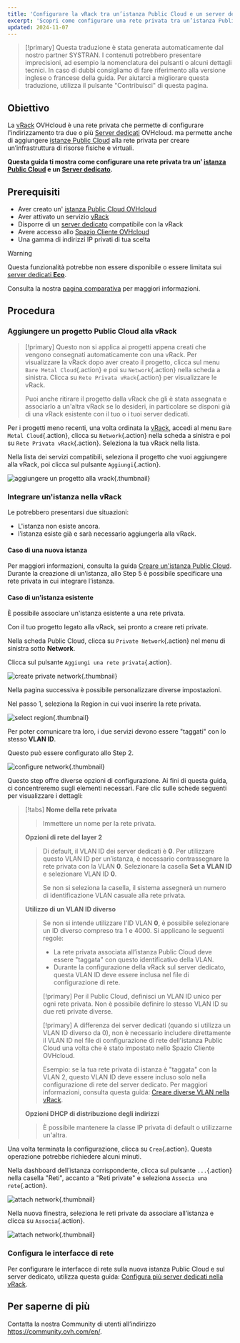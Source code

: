 ```yaml
---
title: 'Configurare la vRack tra un’istanza Public Cloud e un server dedicato'
excerpt: 'Scopri come configurare una rete privata tra un’istanza Public Cloud e un server dedicato'
updated: 2024-11-07
---
```


> [!primary]
> Questa traduzione è stata generata automaticamente dal nostro partner SYSTRAN. I contenuti potrebbero presentare imprecisioni, ad esempio la nomenclatura dei pulsanti o alcuni dettagli tecnici. In caso di dubbi consigliamo di fare riferimento alla versione inglese o francese della guida. Per aiutarci a migliorare questa traduzione, utilizza il pulsante "Contribuisci" di questa pagina.
>

## Obiettivo

La [vRack](/links/network/vrack) OVHcloud è una rete privata che permette di configurare l'indirizzamento tra due o più [Server dedicati](/links/bare-metal/bare-metal) OVHcloud. ma permette anche di aggiungere [istanze Public Cloud](https://www.ovhcloud.com/it/public-cloud/) alla rete privata per creare un’infrastruttura di risorse fisiche e virtuali.

**Questa guida ti mostra come configurare una rete privata tra un’ [istanza Public Cloud](/pages/public_cloud/compute/public-cloud-first-steps) e un [Server dedicato](/links/bare-metal/bare-metal).**

## Prerequisiti

* Aver creato un' [istanza Public Cloud OVHcloud](/pages/public_cloud/compute/public-cloud-first-steps)
* Aver attivato un servizio [vRack](/links/network/vrack)
* Disporre di un [server dedicato](/links/bare-metal/bare-metal) compatibile con la vRack
* Avere accesso allo [Spazio Cliente OVHcloud](/links/manager)
* Una gamma di indirizzi IP privati di tua scelta

> [!warning]
> Questa funzionalità potrebbe non essere disponibile o essere limitata sui [server dedicati **Eco**](https://eco.ovhcloud.com/it/about/).
>
> Consulta la nostra [pagina comparativa](https://eco.ovhcloud.com/it/compare/) per maggiori informazioni.

## Procedura

### Aggiungere un progetto Public Cloud alla vRack

> [!primary]
> Questo non si applica ai progetti appena creati che vengono consegnati automaticamente con una vRack. Per visualizzare la vRack dopo aver creato il progetto, clicca sul menu `Bare Metal Cloud`{.action} e poi su `Network`{.action} nella scheda a sinistra. Clicca su `Rete Privata vRack`{.action} per visualizzare le vRack.
>
> Puoi anche ritirare il progetto dalla vRack che gli è stata assegnata e associarlo a un'altra vRack se lo desideri, in particolare se disponi già di una vRack esistente con il tuo o i tuoi server dedicati.

Per i progetti meno recenti, una volta ordinata la [vRack](/links/network/vrack), accedi al menu `Bare Metal Cloud`{.action}, clicca su `Network`{.action} nella scheda a sinistra e poi su `Rete Privata vRack`{.action}. Seleziona la tua vRack nella lista.

Nella lista dei servizi compatibili, seleziona il progetto che vuoi aggiungere alla vRack, poi clicca sul pulsante `Aggiungi`{.action}.

![aggiungere un progetto alla vrack](images/addprojectvrack.png){.thumbnail}

### Integrare un'istanza nella vRack

Le potrebbero presentarsi due situazioni:

- L'istanza non esiste ancora.
- l’istanza esiste già e sarà necessario aggiungerla alla vRack.

#### Caso di una nuova istanza

Per maggiori informazioni, consulta la guida [Creare un'istanza Public Cloud](/pages/public_cloud/compute/public-cloud-first-steps#create-instance). Durante la creazione di un’istanza, allo Step 5 è possibile specificare una rete privata in cui integrare l’istanza.

#### Caso di un'istanza esistente

È possibile associare un'istanza esistente a una rete privata.

Con il tuo progetto legato alla vRack, sei pronto a creare reti private.

Nella scheda Public Cloud, clicca su `Private Network`{.action} nel menu di sinistra sotto **Network**.

Clicca sul pulsante `Aggiungi una rete privata`{.action}.

![create private network](images/vrack2022-03.png){.thumbnail}

Nella pagina successiva è possibile personalizzare diverse impostazioni.

Nel passo 1, seleziona la Region in cui vuoi inserire la rete privata.

![select region](images/vrack2024-01.png){.thumbnail}

Per poter comunicare tra loro, i due servizi devono essere "taggati" con lo stesso **VLAN ID**.

Questo può essere configurato allo Step 2.

![configure network](images/configure_private_network.png){.thumbnail}

Questo step offre diverse opzioni di configurazione. Ai fini di questa guida, ci concentreremo sugli elementi necessari. Fare clic sulle schede seguenti per visualizzare i dettagli:

> [!tabs]
> **Nome della rete privata**
>>
>> Immettere un nome per la rete privata.<br>
>>
> **Opzioni di rete del layer 2**
>>
>> Di default, il VLAN ID dei server dedicati è **0**. Per utilizzare questo VLAN ID per un’istanza, è necessario contrassegnare la rete privata con la VLAN **0**.
>> Selezionare la casella **Set a VLAN ID** e selezionare VLAN ID **0**.
>>
>> Se non si seleziona la casella, il sistema assegnerà un numero di identificazione VLAN casuale alla rete privata.
>>
> **Utilizzo di un VLAN ID diverso**
>>
>> Se non si intende utilizzare l'ID VLAN **0**, è possibile selezionare un ID diverso compreso tra 1 e 4000. Si applicano le seguenti regole:
>>
>> - La rete privata associata all’istanza Public Cloud deve essere "taggata" con questo identificativo della VLAN.
>> - Durante la configurazione della vRack sul server dedicato, questa VLAN ID deve essere inclusa nel file di configurazione di rete.
>>
>> [!primary]
>> Per il Public Cloud, definisci un VLAN ID unico per ogni rete privata. Non è possibile definire lo stesso VLAN ID su due reti private diverse.
>>
>> [!primary]
>> A differenza dei server dedicati (quando si utilizza un VLAN ID diverso da 0), non è necessario includere direttamente il VLAN ID nel file di configurazione di rete dell'istanza Public Cloud una volta che è stato impostato nello Spazio Cliente OVHcloud.
>>
>> Esempio: se la tua rete privata di istanza è "taggata" con la VLAN 2, questo VLAN ID deve essere incluso solo nella configurazione di rete del server dedicato. Per maggiori informazioni, consulta questa guida: [Creare diverse VLAN nella vRack](/pages/bare_metal_cloud/dedicated_servers/creating-multiple-vlan-in-a-vrack).<br>
>>
> **Opzioni DHCP di distribuzione degli indirizzi**
>>
>> È possibile mantenere la classe IP privata di default o utilizzarne un'altra.
>>

Una volta terminata la configurazione, clicca su `Crea`{.action}. Questa operazione potrebbe richiedere alcuni minuti.

Nella dashboard dell’istanza corrispondente, clicca sul pulsante `...`{.action} nella casella "Reti", accanto a "Reti private" e seleziona `Associa una rete`{.action}.

![attach network](images/vrack2021-01.png){.thumbnail}

Nella nuova finestra, seleziona le reti private da associare all’istanza e clicca su `Associa`{.action}.

![attach network](images/attach_network.png){.thumbnail}

### Configura le interfacce di rete

Per configurare le interfacce di rete sulla nuova istanza Public Cloud e sul server dedicato, utilizza questa guida: [Configura più server dedicati nella vRack](/pages/bare_metal_cloud/dedicated_servers/vrack_configuring_on_dedicated_server).

## Per saperne di più

Contatta la nostra Community di utenti all’indirizzo <https://community.ovh.com/en/>.